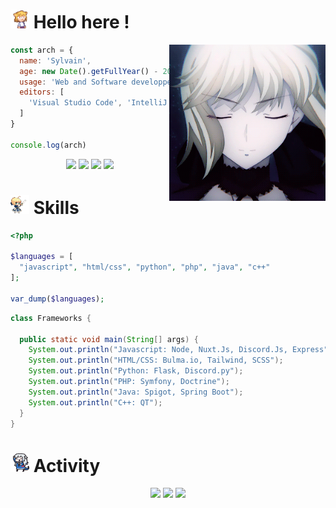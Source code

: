 <h1><img src="./assets/neko.gif" width="30"> Hello here !</h1>
<img src="./assets/profile.gif" width="250" align="right">

```js
const arch = {
  name: 'Sylvain',
  age: new Date().getFullYear() - 2001,
  usage: 'Web and Software developper',
  editors: [
    'Visual Studio Code', 'IntelliJ IDEA'
  ]
}

console.log(arch)
```

<div align="center">
  <a href="https://github.com/retouching"><img src="https://img.shields.io/github/followers/retouching?color=white&label=Follow&logo=github&style=flat-square"></a>
  <a href="https://twitter.com/0x394"><img src="https://img.shields.io/twitter/follow/0x394?color=%231DA1F2&label=Follow&logo=twitter&style=flat-square"></a>
  <a href="https://t.me/xrch1111"><img src="https://img.shields.io/badge/Telegram-2CA5E0?style=flat-square&logo=telegram&logoColor=white"></a>
  <a href="https://anilist.co/user/arch/"><img src="https://img.shields.io/badge/Follow-11161d?style=flat-square&logo=anilist&logoColor=white"></a>
</div>

<h1><img src="./assets/saber.gif" width="30"> Skills</h1>

```php
<?php

$languages = [
  "javascript", "html/css", "python", "php", "java", "c++"
];

var_dump($languages);
```

```java
class Frameworks {
  
  public static void main(String[] args) {
    System.out.println("Javascript: Node, Nuxt.Js, Discord.Js, Express");
    System.out.println("HTML/CSS: Bulma.io, Tailwind, SCSS");
    System.out.println("Python: Flask, Discord.py");
    System.out.println("PHP: Symfony, Doctrine");
    System.out.println("Java: Spigot, Spring Boot");
    System.out.println("C++: QT");
  }
}
```

<h1><img src="./assets/gura.gif" width="30"> Activity</h1>
<p align="center">
  <img width="50%" src="https://github-readme-stats.vercel.app/api?username=retouching&show_icons=true&hide_border=true">
   <img width="50%" src="https://wakatime.com/share/@arch/f1541273-487a-45c5-bdd0-8eabb53f2b61.png">
  <img width="49%" src="https://spotify-recently-played-readme.vercel.app/api?user=emam77f8njo59bukjawv1iohf&unique=true&width=600&count=7">
</p>

